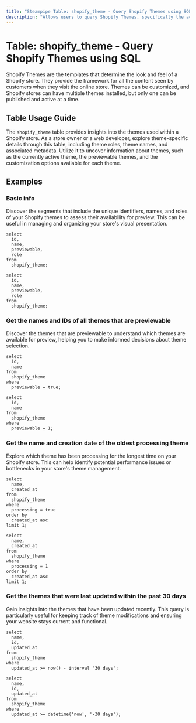 ```yaml
---
title: "Steampipe Table: shopify_theme - Query Shopify Themes using SQL"
description: "Allows users to query Shopify Themes, specifically the active and inactive themes in a Shopify store, providing insights into the current theme setup and potential customization options."
---
```


# Table: shopify_theme - Query Shopify Themes using SQL

Shopify Themes are the templates that determine the look and feel of a Shopify store. They provide the framework for all the content seen by customers when they visit the online store. Themes can be customized, and Shopify stores can have multiple themes installed, but only one can be published and active at a time.

## Table Usage Guide

The `shopify_theme` table provides insights into the themes used within a Shopify store. As a store owner or a web developer, explore theme-specific details through this table, including theme roles, theme names, and associated metadata. Utilize it to uncover information about themes, such as the currently active theme, the previewable themes, and the customization options available for each theme.

## Examples

### Basic info
Discover the segments that include the unique identifiers, names, and roles of your Shopify themes to assess their availability for preview. This can be useful in managing and organizing your store's visual presentation.

```sql+postgres
select
  id,
  name,
  previewable,
  role
from
  shopify_theme;
```

```sql+sqlite
select
  id,
  name,
  previewable,
  role
from
  shopify_theme;
```

### Get the names and IDs of all themes that are previewable
Discover the themes that are previewable to understand which themes are available for preview, helping you to make informed decisions about theme selection.

```sql+postgres
select
  id,
  name
from
  shopify_theme
where
  previewable = true;
```

```sql+sqlite
select
  id,
  name
from
  shopify_theme
where
  previewable = 1;
```

### Get the name and creation date of the oldest processing theme
Explore which theme has been processing for the longest time on your Shopify store. This can help identify potential performance issues or bottlenecks in your store's theme management.

```sql+postgres
select 
  name,
  created_at
from 
  shopify_theme
where
  processing = true
order by
  created_at asc
limit 1;
```

```sql+sqlite
select 
  name,
  created_at
from 
  shopify_theme
where
  processing = 1
order by
  created_at asc
limit 1;
```

### Get the themes that were last updated within the past 30 days
Gain insights into the themes that have been updated recently. This query is particularly useful for keeping track of theme modifications and ensuring your website stays current and functional.

```sql+postgres
select
  name,
  id,
  updated_at
from
  shopify_theme
where
  updated_at >= now() - interval '30 days';
```

```sql+sqlite
select
  name,
  id,
  updated_at
from
  shopify_theme
where
  updated_at >= datetime('now', '-30 days');
```